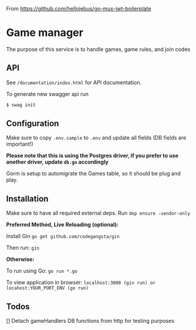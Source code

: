 From https://github.com/hellojebus/go-mux-jwt-boilerplate

# Game manager

The purpose of this service is to handle games, game rules, and join codes

## API

See `/documentation/index.html` for API documentation.

To generate new swagger api run

```bash
$ swag init  
```

## Configuration

Make sure to copy `.env.sample` to `.env` and update all fields (DB fields are important!)

**Please note that this is using the Postgres driver, if you prefer to use another driver, update `db.go` accordingly**

Gorm is setup to automigrate the Games table, so it should be plug and play.

## Installation

Make sure to have all required external deps. Run `dep ensure -vendor-only`

**Preferred Method, Live Reloading (optional):**

Install Gin `go get github.com/codegangsta/gin`

Then run: `gin`

**Otherwise:**

To run using Go: `go run *.go`

To view application in browser: `localhost:3000 (gin run) or locahost:YOUR_PORT_ENV (go run)`
  
## Todos
 
[] Detach gameHandlers DB functions from http for testing purposes<br>

